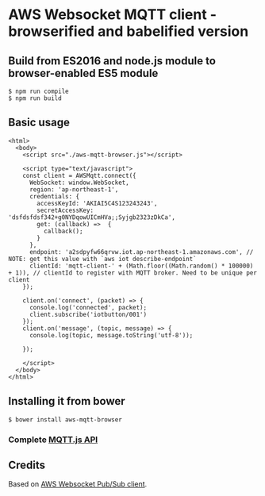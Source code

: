 # AWS Websocket MQTT client - browserified and babelified version

## Build from ES2016 and node.js module to browser-enabled ES5 module
```
$ npm run compile
$ npm run build
```


## Basic usage

```
<html>
  <body>
    <script src="./aws-mqtt-browser.js"></script>

    <script type="text/javascript">
    const client = AWSMqtt.connect({
      WebSocket: window.WebSocket, 
      region: 'ap-northeast-1',
      credentials: {
        accessKeyId: 'AKIAI5C4S123243243', 
        secretAccessKey: 'dsfdsfdsf342+g0NYDqowUICmHVa;;Syjgb2323zDkCa',
        get: (callback) =>  {
          callback();
        }
      },
      endpoint: 'a2sdpyfw66qrvw.iot.ap-northeast-1.amazonaws.com', // NOTE: get this value with `aws iot describe-endpoint`
      clientId: 'mqtt-client-' + (Math.floor((Math.random() * 100000) + 1)), // clientId to register with MQTT broker. Need to be unique per client
    });

    client.on('connect', (packet) => {
      console.log('connected', packet); 
      client.subscribe('iotbutton/001')
    });
    client.on('message', (topic, message) => {
      console.log(topic, message.toString('utf-8'));
      
    });

    </script> 
  </body>
</html>
```

## Installing it from bower

````
$ bower install aws-mqtt-browser
````

### Complete [MQTT.js API](https://github.com/mqttjs/MQTT.js#api)

## Credits
Based on [AWS Websocket Pub/Sub client](https://github.com/kmamykin/aws-mqtt).
